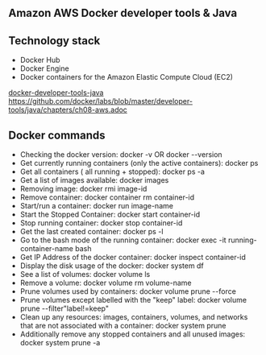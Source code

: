 ## Amazon AWS Docker developer tools & Java

## Technology stack
* Docker Hub
* Docker Engine
* Docker containers for the Amazon Elastic Compute Cloud (EC2)

[docker-developer-tools-java](https://github.com/docker/labs/tree/master/developer-tools/java/)
https://github.com/docker/labs/blob/master/developer-tools/java/chapters/ch08-aws.adoc

## Docker commands
- Checking the docker version:
docker -v OR docker --version
- Get currently running containers (only the active containers):
docker ps
- Get all containers ( all running + stopped):
docker ps -a
- Get a list of images available:
docker images
- Removing image:
docker rmi image-id
- Remove container:
docker container rm container-id
- Start/run a container:
docker run image-name
- Start the Stopped Container:
docker start container-id
- Stop running container:
docker stop container-id
- Get the last created container:
docker ps -l
- Go to the bash mode of the running container:
docker exec -it running-container-name bash
- Get IP Address of the docker container:
docker inspect container-id
- Display the disk usage of the docker:
docker system df
- See a list of volumes:
docker volume ls
- Remove a volume:
docker volume rm volume-name
- Prune volumes used by containers:
docker volume prune --force
- Prune volumes except labelled with the "keep" label:
docker volume prune --filter"label!=keep"
- Clean up any resources: images, containers, volumes, and networks that are not associated with a container:
docker system prune
- Additionally remove any stopped containers and all unused images:
docker system prune -a
